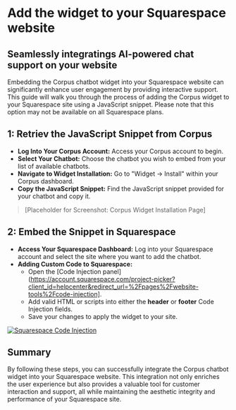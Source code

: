 # Add the widget to your Squarespace website
## Seamlessly integratings AI-powered chat support on your website

Embedding the Corpus chatbot widget into your Squarespace website can significantly enhance user engagement by providing interactive support. This guide will walk you through the process of adding the Corpus widget to your Squarespace site using a JavaScript snippet. Please note that this option may not be available on all Squarespace plans.

## 1: Retriev the JavaScript Snippet from Corpus

- **Log Into Your Corpus Account:** Access your Corpus account to begin.
- **Select Your Chatbot:** Choose the chatbot you wish to embed from your list of available chatbots.
- **Navigate to Widget Installation:** Go to "Widget → Install" within your Corpus dashboard.
- **Copy the JavaScript Snippet:** Find the JavaScript snippet provided for your chatbot and copy it.

> [Placeholder for Screenshot: Corpus Widget Installation Page]

## 2: Embed the Snippet in Squarespace

- **Access Your Squarespace Dashboard:** Log into your Squarespace account and select the site where you want to add the chatbot.
- **Adding Custom Code to Squarespace:**
    - Open the [Code Injection panel](https://account.squarespace.com/project-picker?client_id=helpcenter&redirect_url=%2Fpages%2Fwebsite-tools%2Fcode-injection].
    - Add valid HTML or scripts into either the **header** or **footer** Code Injection fields.
    - Save your changes to apply the widget to your site.

[![Squarespace Code Injection](../media/add-to-squarespace.webp)](https://support.squarespace.com/hc/en-us/articles/205815908)

## Summary

By following these steps, you can successfully integrate the Corpus chatbot widget into your Squarespace website. This integration not only enriches the user experience but also provides a valuable tool for customer interaction and support, all while maintaining the aesthetic integrity and performance of your Squarespace site.

